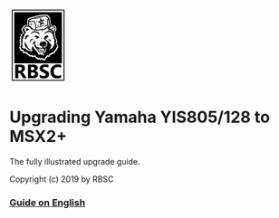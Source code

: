 <div>
    <img src="Pics/RBSC.png" alt="RBSC"
    width="20%" height="20%"/>
</div>

# Upgrading Yamaha YIS805/128 to MSX2+

The fully illustrated upgrade guide.

Copyright (c) 2019 by RBSC

### [Guide on English](English.md)
